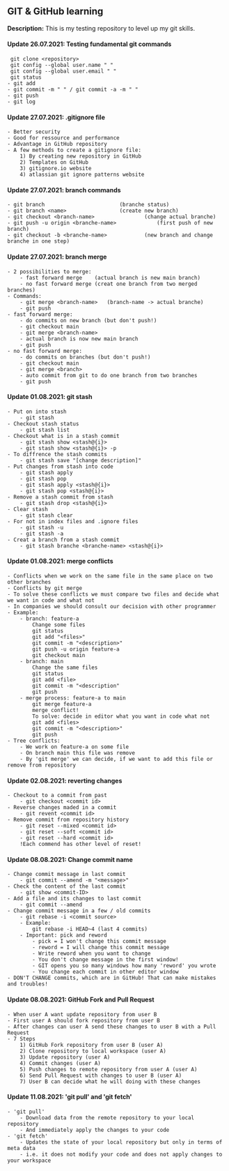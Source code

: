 <h2> GIT & GitHub learning </h2>

**Description:**
This is my testing repository to level up my git skills.

<h4>Update 26.07.2021: Testing fundamental git commands</h4>

	 git clone <repository>
	 git config --global user.name " "
	 git config --global user.email " "
	 git status
	- git add 
	- git commit -m " " / git commit -a -m " " 
	- git push
	- git log
	
	
<h4>Update 27.07.2021: .gitignore file </h4>

	- Better security
	- Good for ressource and performance
	- Advantage in GitHub repository
	- A few methods to create a gitignore file:
		1) By creating new repository in GitHub
		2) Templates on GitHub
		3) gitignore.io website
		4) atlassian git ignore patterns website
		

<h4>Update 27.07.2021: branch commands </h4>
	
	- git branch						(branche status)	
	- git branch <name>					(create new branch)
	- git checkout <branch-name>				(change actual branche)
	- git push -u origin <branche-name> 			(first push of new branch)
	- git checkout -b <branche-name>			(new branch and change branche in one step)
	
	
<h4>Update 27.07.2021: branch merge </h4>

	- 2 possibilities to merge:
		- fast forward merge	(actual branch is new main branch)
		- no fast forward merge	(creat one branch from two merged branches)
	- Commands:
		- git merge <branch-name>	(branch-name -> actual branche)
		- git push 					
	- fast forward merge:
		- do commits on new branch (but don't push!)
		- git checkout main
		- git merge <branch-name>
		- actual branch is now new main branch
		- git push
	- no fast forward merge:
		- do commits on branches (but don't push!)
		- git checkout main
		- git merge <branch>
		- auto commit from git to do one branch from two branches
		- git push
	
<h4>Update 01.08.2021: git stash </h4>
	
	- Put on into stash 
		- git stash
	- Checkout stash status
		- git stash list
	- Checkout what is in a stash commit
		- git stash show <stash@{i}>
		- git stash show <stash@{i}> -p
	- To diffrence the stash commits
		- git stash save "[change description]"
	- Put changes from stash into code
		- git stash apply
		- git stash pop
		- git stash apply <stash@{i}>
		- git stash pop <stash@{i}>
	- Remove a stash commit from stash
		- git stash drop <stash@{i}>
	- Clear stash
		- git stash clear
	- For not in index files and .ignore files
		- git stash -u
		- git stash -a
	- Creat a branch from a stash commit
		- git stash branche <branche-name> <stash@{i}>
		

<h4>Update 01.08.2021: merge conflicts </h4>

	- Conflicts when we work on the same file in the same place on two other branches
	- Conflicts by git merge
	- To solve these conflicts we must compare two files and decide what we want in code and what not
	- In companies we should consult our decision with other programmer
	- Example:
		- branch: feature-a
			Change some files
			git status
			git add "<files>"
			git commit -m "<description>"
			git push -u origin feature-a
			git checkout main
		- branch: main
			Change the same files
			git status
			git add <file>
			git commit -m "<description"
			git push
		- merge process: feature-a to main
			git merge feature-a
			merge conflict!
			To solve: decide in editor what you want in code what not
			git add <files>
			git commit -m "<description>"
			git push
	- Tree conflicts: 
		- We work on feature-a on some file
		- On branch main this file was remove
		- By 'git merge' we can decide, if we want to add this file or remove from repository
		
<h4>Update 02.08.2021: reverting changes </h4>
	
	- Checkout to a commit from past
		- git checkout <commit id>
	- Reverse changes maded in a commit
		- git revent <commit id>
	- Remove commit from repository history
		- git reset --mixed <commit id>
		- git reset --soft <commit id>
		- git reset --hard <commit id>
		!Each commend has other level of reset!
		
<h4>Update 08.08.2021: Change commit name </h4>

	- Change commit message in last commit
		- git commit --amend -m "<message>"
	- Check the content of the last commit
		- git show <commit-ID>
	- Add a file and its changes to last commit
		- git commit --amend
	- Change commit message in a few / old commits
		- git rebase -i <commit source>
		- Example: 
			git rebase -i HEAD~4 (last 4 commits)
		- Important: pick and reword
			- pick = I won't change this commit message
			- reword = I will change this commit message
			- Write reword when you want to change
			- You don't change message in the first window!
			- GIT opens you so many windows how many 'reword' you wrote
			- You change each commit in other editor window
	- DON'T CHANGE commits, which are in GitHub! That can make mistakes and troubles!
	
<h4>Update 08.08.2021: GitHub Fork and Pull Request</h4>

	- When user A want update repository from user B
	- First user A should fork repository from user B
	- After changes can user A send these changes to user B with a Pull Request
	- 7 Steps
		1) GitHub Fork repository from user B (user A)
		2) Clone repository to local workspace (user A)
		3) Update repository (user A)
		4) Commit changes (user A)
		5) Push changes to remote repository from user A (user A)
		6) Send Pull Request with changes to user B (user A)
		7) User B can decide what he will doing with these changes
		
<h4> Update 11.08.2021: 'git pull' and 'git fetch'</h4>
	
	- 'git pull'
		- Download data from the remote repository to your local repository 
		- And immediately apply the changes to your code
	- 'git fetch'
		- Updates the state of your local repository but only in terms of meta data
		- i.e. it does not modify your code and does not apply changes to your workspace





